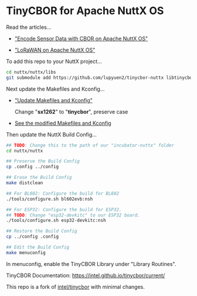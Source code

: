 # TinyCBOR for Apache NuttX OS

Read the articles...

-   ["Encode Sensor Data with CBOR on Apache NuttX OS"](https://lupyuen.github.io/articles/cbor2)

-   ["LoRaWAN on Apache NuttX OS"](https://lupyuen.github.io/articles/lorawan3)

To add this repo to your NuttX project...

```bash
cd nuttx/nuttx/libs
git submodule add https://github.com/lupyuen2/tinycbor-nuttx libtinycbor
```

Next update the Makefiles and Kconfig...

-   ["Update Makefiles and Kconfig"](https://lupyuen.github.io/articles/sx1262#update-makefiles-and-kconfig)

    Change "__sx1262__" to "__tinycbor__", preserve case

-   [See the modified Makefiles and Kconfig](https://github.com/lupyuen/incubator-nuttx/commit/05c7dc5b86d7b59c76a03413020b2d1ccb2cfc1b)

Then update the NuttX Build Config...

```bash
## TODO: Change this to the path of our "incubator-nuttx" folder
cd nuttx/nuttx

## Preserve the Build Config
cp .config ../config

## Erase the Build Config
make distclean

## For BL602: Configure the build for BL602
./tools/configure.sh bl602evb:nsh

## For ESP32: Configure the build for ESP32.
## TODO: Change "esp32-devkitc" to our ESP32 board.
./tools/configure.sh esp32-devkitc:nsh

## Restore the Build Config
cp ../config .config

## Edit the Build Config
make menuconfig 
```

In menuconfig, enable the TinyCBOR Library under "Library Routines".

TinyCBOR Documentation: https://intel.github.io/tinycbor/current/

This repo is a fork of [intel/tinycbor](https://github.com/intel/tinycbor) with minimal changes.
